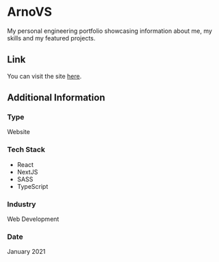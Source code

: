 # ArnoVS
My personal engineering portfolio showcasing information about me, my skills and my featured projects.

## Link
You can visit the site [here](https://arnovs.dev/).

## Additional Information

### Type
Website

### Tech Stack
* React
* NextJS
* SASS
* TypeScript

### Industry
Web Development

### Date
January 2021






